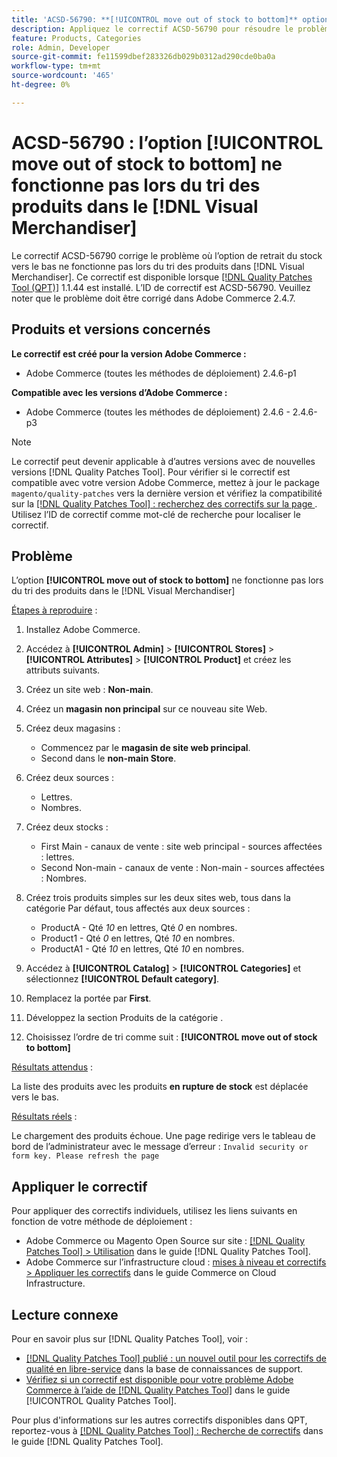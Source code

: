 ```yaml
---
title: 'ACSD-56790: **[!UICONTROL move out of stock to bottom]** option ne fonctionne pas lors du tri des produits dans le  [!DNL Visual Merchandiser]'
description: Appliquez le correctif ACSD-56790 pour résoudre le problème Adobe Commerce en raison duquel l’option de retrait du stock vers le bas ne fonctionne pas lors du tri des produits dans le marchandisage visuel.
feature: Products, Categories
role: Admin, Developer
source-git-commit: fe11599dbef283326db029b0312ad290cde0ba0a
workflow-type: tm+mt
source-wordcount: '465'
ht-degree: 0%

---
```


# ACSD-56790 : l’option **[!UICONTROL move out of stock to bottom]** ne fonctionne pas lors du tri des produits dans le [!DNL Visual Merchandiser]

Le correctif ACSD-56790 corrige le problème où l’option de retrait du stock vers le bas ne fonctionne pas lors du tri des produits dans [!DNL Visual Merchandiser]. Ce correctif est disponible lorsque [[!DNL Quality Patches Tool (QPT)]](https://experienceleague.adobe.com/en/docs/commerce-knowledge-base/kb/announcements/commerce-announcements/magento-quality-patches-released-new-tool-to-self-serve-quality-patches) 1.1.44 est installé. L’ID de correctif est ACSD-56790. Veuillez noter que le problème doit être corrigé dans Adobe Commerce 2.4.7.

## Produits et versions concernés

**Le correctif est créé pour la version Adobe Commerce :**

* Adobe Commerce (toutes les méthodes de déploiement) 2.4.6-p1

**Compatible avec les versions d’Adobe Commerce :**

* Adobe Commerce (toutes les méthodes de déploiement) 2.4.6 - 2.4.6-p3

>[!NOTE]
>
>Le correctif peut devenir applicable à d’autres versions avec de nouvelles versions [!DNL Quality Patches Tool]. Pour vérifier si le correctif est compatible avec votre version Adobe Commerce, mettez à jour le package `magento/quality-patches` vers la dernière version et vérifiez la compatibilité sur la [[!DNL Quality Patches Tool] : recherchez des correctifs sur la page ](https://experienceleague.adobe.com/tools/commerce-quality-patches/index.html). Utilisez l’ID de correctif comme mot-clé de recherche pour localiser le correctif.

## Problème

L’option **[!UICONTROL move out of stock to bottom]** ne fonctionne pas lors du tri des produits dans le [!DNL Visual Merchandiser]

<u>Étapes à reproduire</u> :

1. Installez Adobe Commerce.
1. Accédez à **[!UICONTROL Admin]** > **[!UICONTROL Stores]** > **[!UICONTROL Attributes]** > **[!UICONTROL Product]** et créez les attributs suivants.
1. Créez un site web : **Non-main**.
1. Créez un **magasin non principal** sur ce nouveau site Web.
1. Créez deux magasins :

   * Commencez par le **magasin de site web principal**.
   * Second dans le **non-main Store**.

1. Créez deux sources :
   * Lettres.
   * Nombres.

1. Créez deux stocks :
   * First Main - canaux de vente : site web principal - sources affectées : lettres.
   * Second Non-main - canaux de vente : Non-main - sources affectées : Nombres.

1. Créez trois produits simples sur les deux sites web, tous dans la catégorie Par défaut, tous affectés aux deux sources :

   * ProductA - Qté *10* en lettres, Qté *0* en nombres.
   * Product1 - Qté *0* en lettres, Qté *10* en nombres.
   * ProductA1 - Qté *10* en lettres, Qté *10* en nombres.

1. Accédez à **[!UICONTROL Catalog]** > **[!UICONTROL Categories]** et sélectionnez **[!UICONTROL Default category]**.
1. Remplacez la portée par **First**.
1. Développez la section Produits de la catégorie .
1. Choisissez l’ordre de tri comme suit : **[!UICONTROL move out of stock to bottom]**

<u>Résultats attendus</u> :

La liste des produits avec les produits **en rupture de stock** est déplacée vers le bas.

<u>Résultats réels</u> :

Le chargement des produits échoue. Une page redirige vers le tableau de bord de l’administrateur avec le message d’erreur : `Invalid security or form key. Please refresh the page`

## Appliquer le correctif

Pour appliquer des correctifs individuels, utilisez les liens suivants en fonction de votre méthode de déploiement :

* Adobe Commerce ou Magento Open Source sur site : [[!DNL Quality Patches Tool] > Utilisation](/help/tools/quality-patches-tool/usage.md) dans le guide [!DNL Quality Patches Tool].
* Adobe Commerce sur l’infrastructure cloud : [mises à niveau et correctifs > Appliquer les correctifs](https://experienceleague.adobe.com/docs/commerce-cloud-service/user-guide/develop/upgrade/apply-patches.html) dans le guide Commerce on Cloud Infrastructure.

## Lecture connexe

Pour en savoir plus sur [!DNL Quality Patches Tool], voir :

* [[!DNL Quality Patches Tool] publié : un nouvel outil pour les correctifs de qualité en libre-service](https://experienceleague.adobe.com/en/docs/commerce-knowledge-base/kb/announcements/commerce-announcements/magento-quality-patches-released-new-tool-to-self-serve-quality-patches) dans la base de connaissances de support.
* [Vérifiez si un correctif est disponible pour votre problème Adobe Commerce à l’aide de  [!DNL Quality Patches Tool]](/help/tools/quality-patches-tool/patches-available-in-qpt/check-patch-for-magento-issue-with-magento-quality-patches.md) dans le guide [!UICONTROL Quality Patches Tool].


Pour plus d&#39;informations sur les autres correctifs disponibles dans QPT, reportez-vous à [[!DNL Quality Patches Tool] : Recherche de correctifs](https://experienceleague.adobe.com/tools/commerce-quality-patches/index.html) dans le guide [!DNL Quality Patches Tool].
